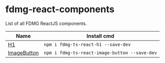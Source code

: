 # fdmg-react-components
List of all FDMG ReactJS components.

| Name                                                                      | Install cmd                                     |
| ------------------------------------------------------------------------- | ----------------------------------------------- |
| [H1](https://github.com/FDMediagroep/fdmg-ts-react-h1)                    | `npm i fdmg-ts-react-h1 --save-dev`             |
| [ImageButton](https://github.com/FDMediagroep/fdmg-ts-react-image-button) | `npm i fdmg-ts-react-image-button --save-dev`   |
